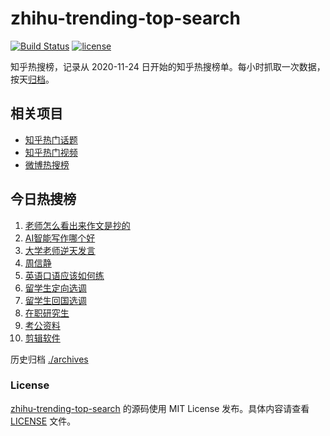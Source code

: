 # zhihu-trending-top-search

[![Build Status](https://github.com/justjavac/zhihu-trending-top-search/workflows/ci/badge.svg?branch=main)](https://github.com/justjavac/zhihu-trending-top-search/actions)
[![license](https://img.shields.io/github/license/justjavac/zhihu-trending-top-search)](https://github.com/justjavac/zhihu-trending-top-search/blob/main/LICENSE)

知乎热搜榜，记录从 2020-11-24 日开始的知乎热搜榜单。每小时抓取一次数据，按天[归档](./archives)。

## 相关项目

- [知乎热门话题](https://github.com/justjavac/zhihu-trending-hot-questions)
- [知乎热门视频](https://github.com/justjavac/zhihu-trending-hot-video)
- [微博热搜榜](https://github.com/justjavac/weibo-trending-hot-search)

## 今日热搜榜

<!-- BEGIN -->
<!-- 最后更新时间 Wed Jan 03 2024 11:07:54 GMT+0800 (China Standard Time) -->

1. [老师怎么看出来作文是抄的](https://www.zhihu.com/search?q=%E8%80%81%E5%B8%88%E6%80%8E%E4%B9%88%E7%9C%8B%E5%87%BA%E6%9D%A5%E4%BD%9C%E6%96%87%E6%98%AF%E6%8A%84%E7%9A%84)
1. [AI智能写作哪个好](https://www.zhihu.com/search?q=AI%E6%99%BA%E8%83%BD%E5%86%99%E4%BD%9C%E5%93%AA%E4%B8%AA%E5%A5%BD)
1. [大学老师逆天发言](https://www.zhihu.com/search?q=%E5%A4%A7%E5%AD%A6%E8%80%81%E5%B8%88%E9%80%86%E5%A4%A9%E5%8F%91%E8%A8%80)
1. [周信静](https://www.zhihu.com/search?q=%E5%91%A8%E4%BF%A1%E9%9D%99)
1. [英语口语应该如何练](https://www.zhihu.com/search?q=%E8%8B%B1%E8%AF%AD%E5%8F%A3%E8%AF%AD%E5%BA%94%E8%AF%A5%E5%A6%82%E4%BD%95%E7%BB%83)
1. [留学生定向选调](https://www.zhihu.com/search?q=%E7%95%99%E5%AD%A6%E7%94%9F%E5%AE%9A%E5%90%91%E9%80%89%E8%B0%83)
1. [留学生回国选调](https://www.zhihu.com/search?q=%E7%95%99%E5%AD%A6%E7%94%9F%E5%9B%9E%E5%9B%BD%E9%80%89%E8%B0%83)
1. [在职研究生](https://www.zhihu.com/search?q=%E5%9C%A8%E8%81%8C%E7%A0%94%E7%A9%B6%E7%94%9F)
1. [考公资料](https://www.zhihu.com/search?q=%E8%80%83%E5%85%AC%E8%B5%84%E6%96%99)
1. [剪辑软件](https://www.zhihu.com/search?q=%E5%89%AA%E8%BE%91%E8%BD%AF%E4%BB%B6)

<!-- END -->

历史归档 [./archives](./archives)

### License

[zhihu-trending-top-search](https://github.com/justjavac/zhihu-trending-top-search) 的源码使用 MIT License
发布。具体内容请查看 [LICENSE](./LICENSE) 文件。
